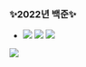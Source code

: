 ### :sparkles:2022년 백준:sparkles:
- <img src="https://img.shields.io/badge/start: 2022.05.12-6CADDF?style=flat-square&logo=c++&logoColor=000000"/> <img src="https://img.shields.io/badge/C++-00599C?style=flat-square&logo=c++&logoColor=000000"/> <img src="https://img.shields.io/badge/python-00599C?style=flat-square&logo=python&logoColor=ffffff"/><br>
<img src="http://mazandi.herokuapp.com/api?handle=92chanum&theme=warm"/>
